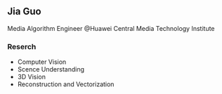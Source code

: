 ## Jia Guo

Media Algorithm Engineer @Huawei Central Media Technology Institute

### Reserch

- Computer Vision
- Scence Understanding
- 3D Vision
- Reconstruction and Vectorization
